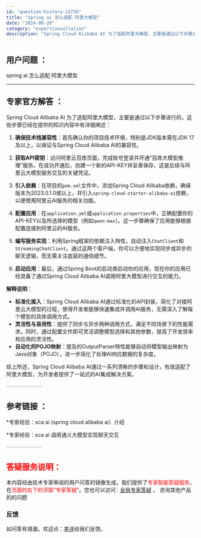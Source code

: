 ```yaml
---
id: "question-history-15756"
title: "spring ai 怎么适配 阿里大模型"
date: "2024-06-20"
category: "expertConsultation"
description: "Spring Cloud Alibaba AI 为了适配阿里大模型，主要是通过以下步骤进行的，这些步骤已经在提供的知识内容中有详细阐述：1. **确保技术栈兼容性**：首先确认你的项目技术环境，特别是JDK版本需在JDK 17及以上，以保证与Spring Cloud Alibaba AI的兼容性。2"
---
```


## 用户问题 ： 
 spring ai 怎么适配 阿里大模型  

---------------
## 专家官方解答 ：

Spring Cloud Alibaba AI 为了适配阿里大模型，主要是通过以下步骤进行的，这些步骤已经在提供的知识内容中有详细阐述：

1. **确保技术栈兼容性**：首先确认你的项目技术环境，特别是JDK版本需在JDK 17及以上，以保证与Spring Cloud Alibaba AI的兼容性。

2. **获取API密钥**：访问阿里云百炼页面，完成账号登录并开通“百炼大模型推理”服务。在成功开通后，创建一个新的API-KEY并妥善保存，这是后续与阿里云大模型服务交互的关键凭证。

3. **引入依赖**：在项目的`pom.xml`文件中，添加Spring Cloud Alibaba依赖，确保版本为2023.0.1.0或以上，并引入`spring-cloud-starter-alibaba-ai`依赖，以便使用阿里云AI服务的相关功能。

4. **配置应用**：在`application.yml`或`application.properties`中，正确配置你的API-KEY以及所选择的模型（例如`qwen-max`）。这一步骤确保了应用能够根据配置连接到阿里云的AI服务。

5. **编写服务实现**：利用Spring框架的依赖注入特性，自动注入`ChatClient`和`StreamingChatClient`。通过这两个客户端，你可以方便地实现同步或异步的聊天逻辑，而无需关注底层的通信细节。

6. **启动应用**：最后，通过Spring Boot的启动类启动你的应用，现在你的应用已经具备了通过Spring Cloud Alibaba AI调用阿里大模型进行交互的能力。

**解释说明**：
- **标准化接入**：Spring Cloud Alibaba AI通过标准化的API封装，简化了对接阿里云大模型的过程，使得开发者能够快速集成并调用AI服务，无需深入了解每个模型的具体调用方式。
- **灵活性与易用性**：提供了同步与异步两种调用方式，满足不同场景下的性能需求。同时，通过配置文件即可灵活调整模型选择和其他参数，提高了开发效率和应用的灵活性。
- **自动化的POJO映射**：提及的OutputParser特性能够自动将模型输出映射为Java对象（POJO），进一步简化了处理AI响应数据的复杂度。

综上所述，Spring Cloud Alibaba AI通过一系列清晰的步骤和设计，有效适配了阿里大模型，为开发者提供了一站式的AI集成解决方案。


<font color="#949494">---------------</font> 


## 参考链接 ：

*专家经验：sca ai (spring cloud alibaba ai）介绍 
 
 *专家经验：sca ai 调用通义大模型实现聊天交互 


 <font color="#949494">---------------</font> 
 


## <font color="#FF0000">答疑服务说明：</font> 

本内容经由技术专家审阅的用户问答的镜像生成，我们提供了<font color="#FF0000">专家智能答疑服务</font>，在<font color="#FF0000">页面的右下的浮窗”专家答疑“</font>。您也可以访问 : [全局专家答疑](https://answer.opensource.alibaba.com/docs/intro) 。 咨询其他产品的的问题

### 反馈
如问答有错漏，欢迎点：[差评](https://ai.nacos.io/user/feedbackByEnhancerGradePOJOID?enhancerGradePOJOId=15757)给我们反馈。
